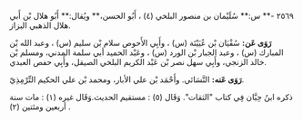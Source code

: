 ٢٥٦٩ -** س:** سُلَيْمان بن منصور البلخي (٤) ، أَبُو الحسن،** ويُقال:** أَبُو هلال بْن أَبي هلال الذهبي البزاز.

**رَوَى عَن:** سُفْيَان بْن عُيَيْنَة (س) ، وأَبِي الأَحوص سلام بْن سليم (س) ، وعبد الله بْن المبارك (س) ، وعبد الجبار بْن الورد (س) ، وعَبْد الحميد أبي سلمة المدني، ومسلم بْن خالد الزنجي، وأَبِي سهل نصر بْن عَبْد الكريم البلخي الصيقل، وأَبِي حفص العبدي.

**رَوَى عَنه:** النَّسَائي. وأَحْمَد بْن علي الأبار، ومحمد بْن علي الحكيم التِّرْمِذِيّ.

ذكره ابنُ حِبَّان فِي كتاب "الثقات". وَقَال (٥) : مستقيم الحديث.وَقَال غيره (١) : مات سنة أربعين ومئتين (٢) .